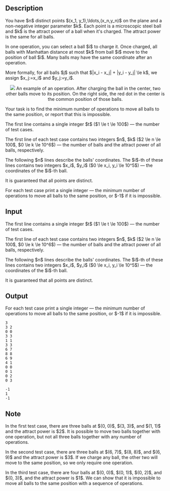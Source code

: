 ## Description

<div><p>You have $n$ <span class="tex-font-style-bf">distinct</span> points $(x_1, y_1),\ldots,(x_n,y_n)$ on the plane and a non-negative integer parameter $k$. Each point is a microscopic steel ball and $k$ is the attract power of a ball when it's charged. The attract power is the same for all balls.</p><p>In one operation, you can select a ball $i$ to charge it. Once charged, <span class="tex-font-style-bf">all</span> balls with Manhattan distance at most $k$ from ball $i$ move to the position of ball $i$. Many balls may have the same coordinate after an operation.</p><p>More formally, for all balls $j$ such that $|x_i - x_j| + |y_i - y_j| \le k$, we assign $x_j:=x_i$ and $y_j:=y_i$.</p><center> <img class="tex-graphics" src="file://0gDxaGVD.png" style="max-width: 100.0%;max-height: 100.0%;"> An example of an operation. After charging the ball in the center, two other balls move to its position. On the right side, the red dot in the center is the common position of those balls. </center><p>Your task is to find the minimum number of operations to move all balls to the same position, or report that this is impossible.</p></div><div class="input-specification"><p>The first line contains a single integer $t$ ($1 \le t \le 100$)&nbsp;— the number of test cases.</p><p>The first line of each test case contains two integers $n$, $k$ ($2 \le n \le 100$, $0 \le k \le 10^6$)&nbsp;— the number of balls and the attract power of all balls, respectively.</p><p>The following $n$ lines describe the balls' coordinates. The $i$-th of these lines contains two integers $x_i$, $y_i$ ($0 \le x_i, y_i \le 10^5$)&nbsp;— the coordinates of the $i$-th ball.</p><p>It is guaranteed that all points are <span class="tex-font-style-bf">distinct</span>.</p></div><div class="output-specification"><p>For each test case print a single integer&nbsp;— the minimum number of operations to move all balls to the same position, or $-1$ if it is impossible.</p></div>

## Input

<p>The first line contains a single integer $t$ ($1 \le t \le 100$)&nbsp;— the number of test cases.</p><p>The first line of each test case contains two integers $n$, $k$ ($2 \le n \le 100$, $0 \le k \le 10^6$)&nbsp;— the number of balls and the attract power of all balls, respectively.</p><p>The following $n$ lines describe the balls' coordinates. The $i$-th of these lines contains two integers $x_i$, $y_i$ ($0 \le x_i, y_i \le 10^5$)&nbsp;— the coordinates of the $i$-th ball.</p><p>It is guaranteed that all points are <span class="tex-font-style-bf">distinct</span>.</p>

## Output

<p>For each test case print a single integer&nbsp;— the minimum number of operations to move all balls to the same position, or $-1$ if it is impossible.</p>





```input1
3
3 2
0 0
3 3
1 1
3 3
6 7
8 8
6 9
4 1
0 0
0 1
0 2
0 3
```




```output1
-1
1
-1
```



## Note

<p>In the first test case, there are three balls at $(0, 0)$, $(3, 3)$, and $(1, 1)$ and the attract power is $2$. It is possible to move two balls together with one operation, but not all three balls together with any number of operations.</p><p>In the second test case, there are three balls at $(6, 7)$, $(8, 8)$, and $(6, 9)$ and the attract power is $3$. If we charge any ball, the other two will move to the same position, so we only require one operation.</p><p>In the third test case, there are four balls at $(0, 0)$, $(0, 1)$, $(0, 2)$, and $(0, 3)$, and the attract power is $1$. We can show that it is impossible to move all balls to the same position with a sequence of operations.</p>

